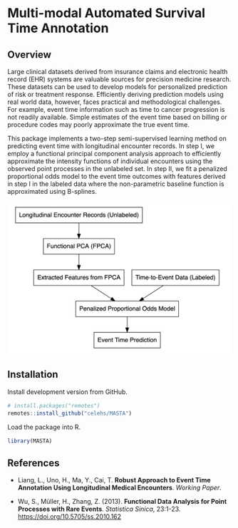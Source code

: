 Multi-modal Automated Survival Time Annotation
================

## Overview

Large clinical datasets derived from insurance claims and electronic
health record (EHR) systems are valuable sources for precision medicine
research. These datasets can be used to develop models for personalized
prediction of risk or treatment response. Efficiently deriving
prediction models using real world data, however, faces practical and
methodological challenges. For example, event time information such as
time to cancer progression is not readily available. Simple estimates of
the event time based on billing or procedure codes may poorly
approximate the true event time.

This package implements a two-step semi-supervised learning method on
predicting event time with longitudinal encounter records. In step I, we
employ a functional principal component analysis approach to efficiently
approximate the intensity functions of individual encounters using the
observed point processes in the unlabeled set. In step II, we fit a
penalized proportional odds model to the event time outcomes with
features derived in step I in the labeled data where the non-parametric
baseline function is approximated using B-splines.

![](https://github.com/celehs/MASTA/raw/master/flowchart/flowchart.png)

## Installation

Install development version from GitHub.

``` r
# install.packages("remotes")
remotes::install_github("celehs/MASTA")
```

Load the package into R.

``` r
library(MASTA)
```

<!--
## Documentation
- [Input Data for the MASTA Algorithm](https://celehs.github.io/MASTA/articles/data.html)

- [Step I. Feature Extraction with Functional PCA](https://celehs.github.io/MASTA/articles/step1.html)

- [Step II. Model Estimation with B-Splines](https://celehs.github.io/MASTA/articles/step2.html)

- [Acceleration with Multicore Parallel Computing](https://celehs.github.io/MASTA/articles/multicore.html)
-->

## References

  - Liang, L., Uno, H., Ma, Y., Cai, T. **Robust Approach to Event Time
    Annotation Using Longitudinal Medical Encounters**. *Working Paper*.

  - Wu, S., Müller, H., Zhang, Z. (2013). **Functional Data Analysis for
    Point Processes with Rare Events**. *Statistica Sinica*, 23:1-23.
    <https://doi.org/10.5705/ss.2010.162>
